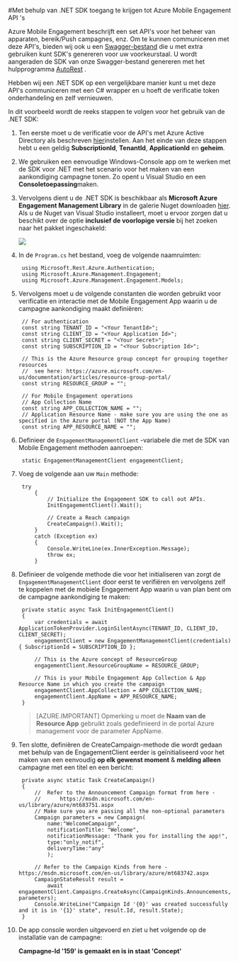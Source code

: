 <properties 
    pageTitle="Met behulp van .NET SDK toegang te krijgen tot Azure Mobile Engagement API 's" 
    description="Wordt beschreven hoe u de mobiele betrokkenheid bij de .NET SDK toegang te krijgen tot Azure Mobile Engagement API 's"        
    services="mobile-engagement" 
    documentationCenter="mobile" 
    authors="piyushjo" 
    manager="erikre" 
    editor="" />

<tags 
    ms.service="mobile-engagement" 
    ms.workload="mobile" 
    ms.tgt_pltfrm="mobile-multiple" 
    ms.devlang="dotnet" 
    ms.topic="article" 
    ms.date="08/19/2016" 
    ms.author="piyushjo" />

#<a name="using-net-sdk-to-access-azure-mobile-engagement-service-apis"></a>Met behulp van .NET SDK toegang te krijgen tot Azure Mobile Engagement API 's

Azure Mobile Engagement beschrijft een set API's voor het beheer van apparaten, bereik/Push campagnes, enz. Om te kunnen communiceren met deze API's, bieden wij ook u een [Swagger-bestand](https://github.com/Azure/azure-rest-api-specs/blob/master/arm-mobileengagement/2014-12-01/swagger/mobile-engagement.json) die u met extra gebruiken kunt SDK's genereren voor uw voorkeurstaal. U wordt aangeraden de SDK van onze Swagger-bestand genereren met het hulpprogramma [AutoRest](https://github.com/Azure/AutoRest) . 

Hebben wij een .NET SDK op een vergelijkbare manier kunt u met deze API's communiceren met een C# wrapper en u hoeft de verificatie token onderhandeling en zelf vernieuwen.  

In dit voorbeeld wordt de reeks stappen te volgen voor het gebruik van de .NET SDK:

1. Ten eerste moet u de verificatie voor de API's met Azure Active Directory als beschreven [hier](mobile-engagement-api-authentication.md#authentication)instellen. Aan het einde van deze stappen hebt u een geldig **SubscriptionId**, **TenantId**, **ApplicationId** en **geheim**. 

2. We gebruiken een eenvoudige Windows-Console app om te werken met de SDK voor .NET met het scenario voor het maken van een aankondiging campagne tonen. Zo opent u Visual Studio en een **Consoletoepassing**maken.   

3. Vervolgens dient u de .NET SDK is beschikbaar als **Microsoft Azure Engagement Management Library** in de galerie Nuget downloaden [hier](https://www.nuget.org/packages/Microsoft.Azure.Management.Engagement/).
Als u de Nuget van Visual Studio installeert, moet u ervoor zorgen dat u beschikt over de optie **inclusief de voorlopige versie** bij het zoeken naar het pakket ingeschakeld:

    ![][1]

4. In de `Program.cs` het bestand, voeg de volgende naamruimten:

        using Microsoft.Rest.Azure.Authentication;
        using Microsoft.Azure.Management.Engagement;
        using Microsoft.Azure.Management.Engagement.Models;

5. Vervolgens moet u de volgende constanten die worden gebruikt voor verificatie en interactie met de Mobile Engagement App waarin u de campagne aankondiging maakt definiëren:

        // For authentication
        const string TENANT_ID = "<Your TenantId>";
        const string CLIENT_ID = "<Your Application Id>";
        const string CLIENT_SECRET = "<Your Secret>";
        const string SUBSCRIPTION_ID = "<Your Subscription Id>";

        // This is the Azure Resource group concept for grouping together resources 
        //  see here: https://azure.microsoft.com/en-us/documentation/articles/resource-group-portal/
        const string RESOURCE_GROUP = "";

        // For Mobile Engagement operations
        // App Collection Name 
        const string APP_COLLECTION_NAME = "";
        // Application Resource Name - make sure you are using the one as specified in the Azure portal (NOT the App Name)
        const string APP_RESOURCE_NAME = "";

6. Definieer de `EngagementManagementClient` -variabele die met de SDK van Mobile Engagement methoden aanroepen:

        static EngagementManagementClient engagementClient; 

7. Voeg de volgende aan uw `Main` methode:

        try
            {
                // Initialize the Engagement SDK to call out APIs. 
                InitEngagementClient().Wait();

                // Create a Reach campaign
                CreateCampaign().Wait();
            }
            catch (Exception ex)
            {
                Console.WriteLine(ex.InnerException.Message);
                throw ex;
            }

8. Definieer de volgende methode die voor het initialiseren van zorgt de `EngagementManagementClient` door eerst te verifiëren en vervolgens zelf te koppelen met de mobiele Engagement App waarin u van plan bent om de campagne aankondiging te maken:

        private static async Task InitEngagementClient()
        {
            var credentials = await ApplicationTokenProvider.LoginSilentAsync(TENANT_ID, CLIENT_ID, CLIENT_SECRET);
            engagementClient = new EngagementManagementClient(credentials) { SubscriptionId = SUBSCRIPTION_ID };
            
            // This is the Azure concept of ResourceGroup
            engagementClient.ResourceGroupName = RESOURCE_GROUP;

            // This is your Mobile Engagement App Collection & App Resource Name in which you create the campaign
            engagementClient.AppCollection = APP_COLLECTION_NAME;
            engagementClient.AppName = APP_RESOURCE_NAME;
        }

    > [AZURE.IMPORTANT] Opmerking u moet de **Naam van de Resource App** gebruikt zoals gedefinieerd in de portal Azure management voor de parameter AppName. 

9. Ten slotte, definiëren de CreateCampaign-methode die wordt gedaan met behulp van de EngagementClient eerder is geïnitialiseerd voor het maken van een eenvoudig **op elk gewenst moment** & **melding alleen** campagne met een titel en een bericht: 

        private async static Task CreateCampaign()
        {
            //  Refer to the Announcement Campaign format from here - 
            //      https://msdn.microsoft.com/en-us/library/azure/mt683751.aspx
            // Make sure you are passing all the non-optional parameters
            Campaign parameters = new Campaign(
                name:"WelcomeCampaign",
                notificationTitle: "Welcome", 
                notificationMessage: "Thank you for installing the app!",
                type:"only_notif",
                deliveryTime:"any"
                );

            // Refer to the Campaign Kinds from here - https://msdn.microsoft.com/en-us/library/azure/mt683742.aspx
            CampaignStateResult result = 
                await engagementClient.Campaigns.CreateAsync(CampaignKinds.Announcements, parameters);
            Console.WriteLine("Campaign Id '{0}' was created successfully and it is in '{1}' state", result.Id, result.State);
        }

10. De app console worden uitgevoerd en ziet u het volgende op de installatie van de campagne:

    **Campagne-Id '159' is gemaakt en is in staat 'Concept'**

<!-- Images. -->

[1]: ./media/mobile-engagement-dotnet-sdk-service-api/include-prerelease.png
